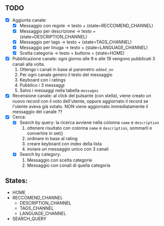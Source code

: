 ## TODO
- [x] Aggiunta canale:
    - [x] Messaggio con regole -> testo + (state=RECCOMEND_CHANNEL) 
    - [x] Messaggio per descrizione -> testo + (state=DESCRIPTION_CHANNEL)
    - [x] Messaggio per tags -> testo + (state=TAGS_CHANNEL)
    - [x] Messaggio per linuga -> testo + (state=LANGUAGE_CHANNEL)
    - [x] Scelta categoria -> testo + buttons + (state=HOME)
- [x] Pubblicazione canale:
    ogni giorno alle 9 e alle 19 vengono pubblicati 3 canali alla volta.
    1. Ottengo i canali in base al parametro `added_on`
    2. Per ogni canale genero il testo del messaggio
    3. Keyboard con i ratings
    4. Pubblico i 3 messaggi
    5. Salvo i messaggi nella tabella `messages`
- [x] Recensione canale:
    al click del pulsante (con stella), viene creato un nuovo record con il voto dell'utente, oppure aggiornato il record se l'utente aveva già votato. NON viene aggiornato immediatamente il messaggio del canale ??
- [x] Cerca:
    - [x] Search by query:
        la ricerca avviene nella colonna `name` e `description` 
        1. ottenere risultato con colonna `name` e `description`, sommarli e convertire in set()
        2. ordinare in base al rating
        3. creare keyboard con index della lista
        4. inviare un messaggio unico con 3 canali
    - [x] Search by category:
        1. Messaggio con scelta categorie
        2. Messaggio con conali di quella categoria


## States:
- HOME
- RECCOMEND_CHANNEL
    - DESCRIPTION_CHANNEL
    - TAGS_CHANNEL
    - LANGUAGE_CHANNEL
- SEARCH_QUERY
